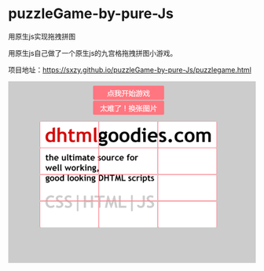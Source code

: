 # puzzleGame-by-pure-Js

用原生js实现拖拽拼图

用原生js自己做了一个原生js的九宫格拖拽拼图小游戏。

项目地址：https://sxzy.github.io/puzzleGame-by-pure-Js/puzzlegame.html

<img src='./img/拼图.png'></img>
